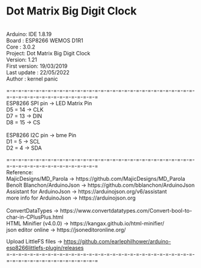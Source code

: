 # Dot Matrix Big Digit Clock 
<br/>
Arduino: IDE 1.8.19  <br/>
Board  : ESP8266 WEMOS D1R1 <br/>
Core   : 3.0.2 <br/>
Project: Dot Matrix Big Digit Clock <br/>
Version: 1.21 <br/>
First version: 19/03/2019  <br/>
Last update  : 22/05/2022  <br/>
Author       : kernel panic <br/>
<p> </p>
  =-=-=-=-=-=-=-=-=-=-=-=-=-=-=-=-=-=-=-=-=-=-=-=-=-=-=-=-=-=-=-=-=-=-=-=-=-=-=-=-=-=-=-=-=-=-=-= <br/>
 ESP8266 SPI pin ->  LED Matrix Pin  <br/>
D5  = 14 ->  CLK  <br/>
D7  = 13 ->  DIN  <br/>
D8  = 15 ->  CS  <br/>
<br/>
ESP8266 I2C pin ->  bme Pin  <br/>
D1  =  5  ->  SCL <br/>
D2  =  4  ->  SDA <br/>
<p> </p>
  =-=-=-=-=-=-=-=-=-=-=-=-=-=-=-=-=-=-=-=-=-=-=-=-=-=-=-=-=-=-=-=-=-=-=-=-=-=-=-=-=-=-=-=-=-=-=-= <br/>
  Reference: <br/>
  MajicDesigns/MD_Parola        -> https://github.com/MajicDesigns/MD_Parola <br/>
  Benoît Blanchon/ArduinoJson   -> https://github.com/bblanchon/ArduinoJson <br/>
  Assistant for ArduinoJson     -> https://arduinojson.org/v6/assistant  <br/>
  more info for ArduinoJson     -> https://arduinojson.org <br/>
<br/>
  ConvertDataTypes              -> https://www.convertdatatypes.com/Convert-bool-to-char-in-CPlusPlus.html <br/>
  HTML Minifier (v4.0.0)        -> https://kangax.github.io/html-minifier/ <br/>
  json editor online            -> https://jsoneditoronline.org/ <br/>

  Upload LittleFS files         -> https://github.com/earlephilhower/arduino-esp8266littlefs-plugin/releases <br/>
  =-=-=-=-=-=-=-=-=-=-=-=-=-=-=-=-=-=-=-=-=-=-=-=-=-=-=-=-=-=-=-=-=-=-=-=-=-=-=-=-=-=-=-=-=-=-=-= <br/>
